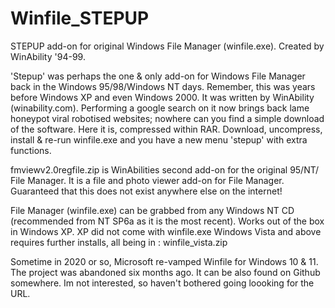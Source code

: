 # Winfile_STEPUP
STEPUP add-on for original Windows File Manager (winfile.exe). Created by WinAbility '94-99.

'Stepup' was perhaps the one & only add-on for Windows File Manager back in the Windows 95/98/Windows NT days.
Remember, this was years before Windows XP and even Windows 2000.
It was written by WinAbility (winability.com). Performing a google search on it now brings back lame honeypot viral robotised websites; nowhere can you find a simple download of the software. Here it is, compressed within RAR. Download, uncompress, install & re-run winfile.exe and you have a new menu 'stepup' with extra functions.


fmviewv2.0regfile.zip is WinAbilities second add-on for the original 95/NT/ File Manager. It is a file and photo viewer add-on for File Manager.
Guaranteed that this does not exist anywhere else on the internet!


File Manager (winfile.exe) can be grabbed from any Windows NT CD (recommended from NT SP6a as it is the most recent). 
Works out of the box in Windows XP.  XP did not come with winfile.exe
Windows Vista and above requires further installs, all being in : winfile_vista.zip


Sometime in 2020 or so, Microsoft re-vamped Winfile for Windows 10 & 11.
The project was abandoned six months ago. It can be also found on Github somewhere. Im not interested, so haven't bothered going loooking for the URL.
